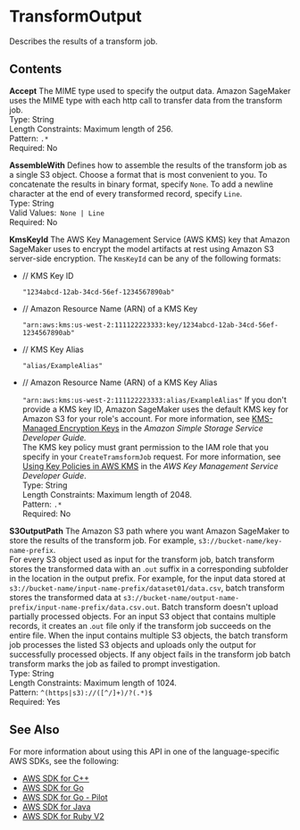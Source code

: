 # TransformOutput<a name="API_TransformOutput"></a>

Describes the results of a transform job\.

## Contents<a name="API_TransformOutput_Contents"></a>

 **Accept**   <a name="SageMaker-Type-TransformOutput-Accept"></a>
The MIME type used to specify the output data\. Amazon SageMaker uses the MIME type with each http call to transfer data from the transform job\.  
Type: String  
Length Constraints: Maximum length of 256\.  
Pattern: `.*`   
Required: No

 **AssembleWith**   <a name="SageMaker-Type-TransformOutput-AssembleWith"></a>
Defines how to assemble the results of the transform job as a single S3 object\. Choose a format that is most convenient to you\. To concatenate the results in binary format, specify `None`\. To add a newline character at the end of every transformed record, specify `Line`\.  
Type: String  
Valid Values:` None | Line`   
Required: No

 **KmsKeyId**   <a name="SageMaker-Type-TransformOutput-KmsKeyId"></a>
The AWS Key Management Service \(AWS KMS\) key that Amazon SageMaker uses to encrypt the model artifacts at rest using Amazon S3 server\-side encryption\. The `KmsKeyId` can be any of the following formats:   
+ // KMS Key ID

   `"1234abcd-12ab-34cd-56ef-1234567890ab"` 
+ // Amazon Resource Name \(ARN\) of a KMS Key

   `"arn:aws:kms:us-west-2:111122223333:key/1234abcd-12ab-34cd-56ef-1234567890ab"` 
+ // KMS Key Alias

   `"alias/ExampleAlias"` 
+ // Amazon Resource Name \(ARN\) of a KMS Key Alias

   `"arn:aws:kms:us-west-2:111122223333:alias/ExampleAlias"` 
If you don't provide a KMS key ID, Amazon SageMaker uses the default KMS key for Amazon S3 for your role's account\. For more information, see [KMS\-Managed Encryption Keys](https://docs.aws.amazon.com/AmazonS3/latest/dev/UsingKMSEncryption.html) in the *Amazon Simple Storage Service Developer Guide\.*   
The KMS key policy must grant permission to the IAM role that you specify in your `CreateTramsformJob` request\. For more information, see [Using Key Policies in AWS KMS](http://docs.aws.amazon.com/kms/latest/developerguide/key-policies.html) in the *AWS Key Management Service Developer Guide*\.  
Type: String  
Length Constraints: Maximum length of 2048\.  
Pattern: `.*`   
Required: No

 **S3OutputPath**   <a name="SageMaker-Type-TransformOutput-S3OutputPath"></a>
The Amazon S3 path where you want Amazon SageMaker to store the results of the transform job\. For example, `s3://bucket-name/key-name-prefix`\.  
For every S3 object used as input for the transform job, batch transform stores the transformed data with an \.`out` suffix in a corresponding subfolder in the location in the output prefix\. For example, for the input data stored at `s3://bucket-name/input-name-prefix/dataset01/data.csv`, batch transform stores the transformed data at `s3://bucket-name/output-name-prefix/input-name-prefix/data.csv.out`\. Batch transform doesn't upload partially processed objects\. For an input S3 object that contains multiple records, it creates an \.`out` file only if the transform job succeeds on the entire file\. When the input contains multiple S3 objects, the batch transform job processes the listed S3 objects and uploads only the output for successfully processed objects\. If any object fails in the transform job batch transform marks the job as failed to prompt investigation\.  
Type: String  
Length Constraints: Maximum length of 1024\.  
Pattern: `^(https|s3)://([^/]+)/?(.*)$`   
Required: Yes

## See Also<a name="API_TransformOutput_SeeAlso"></a>

For more information about using this API in one of the language\-specific AWS SDKs, see the following:
+  [AWS SDK for C\+\+](https://docs.aws.amazon.com/goto/SdkForCpp/sagemaker-2017-07-24/TransformOutput) 
+  [AWS SDK for Go](https://docs.aws.amazon.com/goto/SdkForGoV1/sagemaker-2017-07-24/TransformOutput) 
+  [AWS SDK for Go \- Pilot](https://docs.aws.amazon.com/goto/SdkForGoPilot/sagemaker-2017-07-24/TransformOutput) 
+  [AWS SDK for Java](https://docs.aws.amazon.com/goto/SdkForJava/sagemaker-2017-07-24/TransformOutput) 
+  [AWS SDK for Ruby V2](https://docs.aws.amazon.com/goto/SdkForRubyV2/sagemaker-2017-07-24/TransformOutput) 